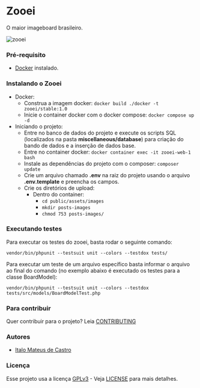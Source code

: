 # Zooei
O maior imageboard brasileiro.

![zooei](https://github.com/devcastroitalo/zooei/blob/main/miscellaneous/images/print_homepage.png)

### Pré-requisito
- [Docker](https://www.docker.com/) instalado.

### Instalando o Zooei
- Docker:
    - Construa a imagem docker: `docker build ./docker -t zooei/stable:1.0`
    - Inicie o container docker com o docker compose: `docker compose up -d`
- Iniciando o projeto:
    - Entre no banco de dados do projeto e execute os scripts SQL (localizados na pasta **miscellaneous/database**) para criação do bando de dados e a inserção de dados base.
    - Entre no container docker: `docker container exec -it zooei-web-1 bash`
    - Instale as dependências do projeto com o composer: `composer update`
    - Crie um arquivo chamado **.env** na raiz do projeto usando o arquivo **.env.template** e preencha os campos.
    - Crie os diretórios de upload:
        - Dentro do container:
            - `cd public/assets/images`
            - `mkdir posts-images`
            - `chmod 753 posts-images/`

### Executando testes
Para executar os testes do zooei, basta rodar o seguinte comando:

```
vendor/bin/phpunit --testsuit unit --colors --testdox tests/
```

Para executar um teste de um arquivo específico basta informar o arquivo ao final do comando (no exemplo abaixo é executado os testes para a classe BoardModel):

```
vendor/bin/phpunit --testsuit unit --colors --testdox tests/src/models/BoardModelTest.php
```

### Para contribuir
Quer contribuir para o projeto? Leia [CONTRIBUTING](https://github.com/devcastroitalo/zooei/blob/main/CONTRIBUTING.md)

### Autores
- [Italo Mateus de Castro](https://github.com/devcastroitalo)

### Licença
Esse projeto usa a licença [GPLv3](https://www.gnu.org/licenses/quick-guide-gplv3.pt-br.html) - Veja [LICENSE](https://github.com/devcastroitalo/zooei/blob/main/LICENSE) para mais detalhes.
